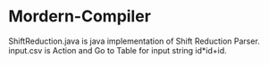 # Mordern-Compiler

ShiftReduction.java is java implementation of Shift Reduction Parser. input.csv is Action and Go to Table for input string id*id+id.
